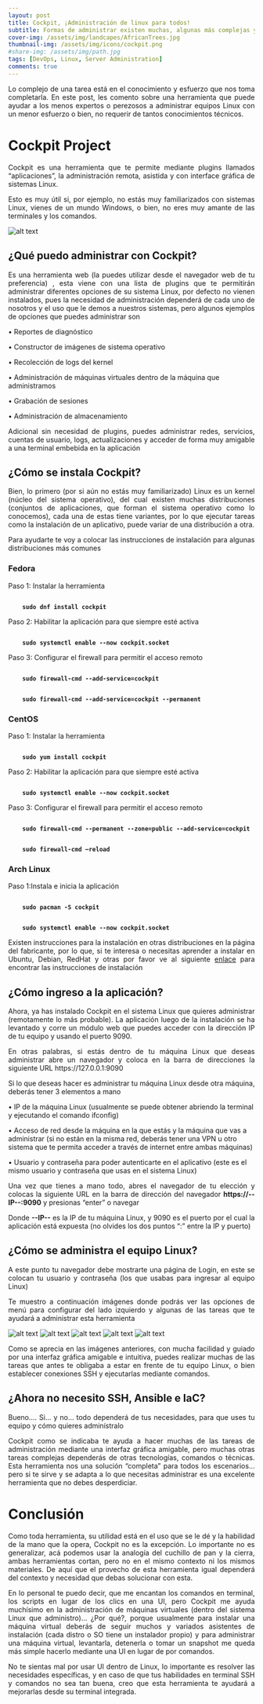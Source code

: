 ```yaml
---
layout: post
title: Cockpit, ¡Administración de linux para todos!
subtitle: Formas de administrar existen muchas, algunas más complejas y profesionales, pero en determinadas circunstancias no se amerita tanta complejidad 
cover-img: /assets/img/landcapes/AfricanTrees.jpg
thumbnail-img: /assets/img/icons/cockpit.png
#share-img: /assets/img/path.jpg
tags: [DevOps, Linux, Server Administration]
comments: true
---
```


<p style='text-align: justify;'>
Lo complejo de una tarea está en el conocimiento y esfuerzo que nos toma completarla. En este post, les comento sobre una herramienta que puede ayudar a los menos expertos o perezosos a administrar equipos Linux con un menor esfuerzo o bien, no requerir de tantos conocimientos técnicos. 
</p>

# Cockpit Project
<p style='text-align: justify;'>
Cockpit es una herramienta que te permite mediante plugins llamados “aplicaciones”, la administración remota, asistida y con interface gráfica de sistemas Linux. 
</p>
<p style='text-align: justify;'>
Esto es muy útil si, por ejemplo, no estás muy familiarizados con sistemas Linux, vienes de un mundo Windows, o bien, no eres muy amante de las terminales y los comandos.  
</p>

![alt text](../assets/img/memes/GrandmaAdminister.png "Granma Linux")

## ¿Qué puedo administrar con Cockpit? 
<p style='text-align: justify;'>
Es una herramienta web (la puedes utilizar desde el navegador web de tu preferencia) , esta viene con una lista de plugins que te permitirán administrar diferentes opciones de su sistema Linux, por defecto no vienen instalados, pues la necesidad de administración dependerá de cada uno de nosotros y el uso que le demos a nuestros sistemas, pero algunos ejemplos de opciones que puedes administrar son 
</p>

• Reportes de diagnóstico 

• Constructor de imágenes de sistema operativo 

• Recolección de logs del kernel 

• Administración de máquinas virtuales dentro de la máquina que administramos 

• Grabación de sesiones 

• Administración de almacenamiento 

<p style='text-align: justify;'>
Adicional sin necesidad de plugins, puedes administrar redes, servicios, cuentas de usuario, logs, actualizaciones y acceder de forma muy amigable a una terminal embebida en la aplicación 
</p>

## ¿Cómo se instala Cockpit? 
<p style='text-align: justify;'>
Bien, lo primero (por si aún no estás muy familiarizado) Linux es un kernel (núcleo del sistema operativo), del cual existen muchas distribuciones (conjuntos de aplicaciones, que forman el sistema operativo como lo conocemos), cada una de estas tiene variantes, por lo que ejecutar tareas como la instalación de un aplicativo, puede variar de una distribución a otra. 
</p>
<p style='text-align: justify;'>
Para ayudarte te voy a colocar las instrucciones de instalación para algunas distribuciones más comunes 
</p>

### Fedora
Paso 1: Instalar la herramienta 
<pre><code>
    <b>sudo dnf install cockpit</b>
</code></pre>
Paso 2: Habilitar la aplicación para que siempre esté activa 
<pre><code>
    <b>sudo systemctl enable --now cockpit.socket</b>
</code></pre>
Paso 3: Configurar el firewall para permitir el acceso remoto 
<pre><code>
    <b>sudo firewall-cmd --add-service=cockpit</b>
</code></pre>
<pre><code>
    <b>sudo firewall-cmd --add-service=cockpit --permanent</b>
</code></pre>   

### CentOS
Paso 1: Instalar la herramienta 
<pre><code>
    <b>sudo yum install cockpit</b>
</code></pre>  
Paso 2: Habilitar la aplicación para que siempre esté activa 
<pre><code>
    <b>sudo systemctl enable --now cockpit.socket</b>
</code></pre>  
Paso 3: Configurar el firewall para permitir el acceso remoto 
<pre><code>
    <b>sudo firewall-cmd --permanent --zone=public --add-service=cockpit</b>
</code></pre>  
<pre><code>
    <b>sudo firewall-cmd –reload</b>
</code></pre>  
        
### Arch Linux
Paso 1:Instala e inicia la aplicación 
<pre><code>
    <b>sudo pacman -S cockpit</b> 
</code></pre>  
<pre><code>
    <b>sudo systemctl enable --now cockpit.socket</b>
</code></pre>  

<p style='text-align: justify;'>
Existen instrucciones para la instalación en otras distribuciones en la página del fabricante, por lo que, si te interesa o necesitas aprender a instalar en Ubuntu, Debian, RedHat y otras por favor ve al siguiente <a href="https://cockpit-project.org/running.html">enlace</a> para encontrar las instrucciones de instalación 
</p>

## ¿Cómo ingreso a la aplicación? 
<p style='text-align: justify;'>
Ahora, ya has instalado Cockpit en el sistema Linux que quieres administrar (remotamente lo más probable). La aplicación luego de la instalación se ha levantado y corre un módulo web que puedes acceder con la dirección IP de tu equipo y usando el puerto 9090. 
</p>
<p style='text-align: justify;'>
En otras palabras, si estás dentro de tu máquina Linux que deseas administrar abre un navegador y coloca en la barra de direcciones la siguiente URL https://127.0.0.1:9090 
</p>
<p style='text-align: justify;'>
Si lo que deseas hacer es administrar tu máquina Linux desde otra máquina, deberás tener 3 elementos a mano 
</p>
• IP de la máquina Linux (usualmente se puede obtener abriendo la terminal y ejecutando el comando ifconfig) 

• Acceso de red desde la máquina en la que estás y la máquina que vas a administrar (si no están en la misma red, deberás tener una VPN u otro sistema que te permita acceder a través de internet entre ambas máquinas) 

• Usuario y contraseña para poder autenticarte en el aplicativo (este es el mismo usuario y contraseña que usas en el sistema Linux) 
<p style='text-align: justify;'>
Una vez que tienes a mano todo, abres el navegador de tu elección y colocas la siguiente URL en la barra de dirección del navegador <b>https://--IP--:9090</b> y presionas “enter” o navegar 
</p>
<p style='text-align: justify;'>
Donde <b>--IP--</b> es la IP de tu máquina Linux, y 9090 es el puerto por el cual la aplicación está expuesta (no olvides los dos puntos “:” entre la IP y puerto) 
</p>

## ¿Cómo se administra el equipo Linux? 
<p style='text-align: justify;'>
A este punto tu navegador debe mostrarte una página de Login, en este se colocan tu usuario y contraseña (los que usabas para ingresar al equipo Linux) 
</p>
<p style='text-align: justify;'>
Te muestro a continuación imágenes donde podrás ver las opciones de menú para configurar del lado izquierdo y algunas de las tareas que te ayudará a administrar esta herramienta   
</p>

![alt text](../assets/img/cockpit/CKPT01.png "Cockpit 1")
![alt text](../assets/img/cockpit/CKPT02.jpg "Cockpit 2")
![alt text](../assets/img/cockpit/CKPT03.png "Cockpit 3")
![alt text](../assets/img/cockpit/CKPT04.png "Cockpit 4")
![alt text](../assets/img/cockpit/CKPT06.png "Cockpit 5")

<p style='text-align: justify;'>
Como se aprecia en las imágenes anteriores, con mucha facilidad y guiado por una interfaz gráfica amigable e intuitiva, puedes realizar muchas de las tareas que antes te obligaba a estar en frente de tu equipo Linux, o bien establecer conexiones SSH y ejecutarlas mediante comandos. 
</p>

## ¿Ahora no necesito SSH, Ansible e IaC? 
<p style='text-align: justify;'>
Bueno…. Si… y no… todo dependerá de tus necesidades, para que uses tu equipo y cómo quieres adminístralo 
</p>

<p style='text-align: justify;'>
Cockpit como se indicaba te ayuda a hacer muchas de las tareas de administración mediante una interfaz gráfica amigable, pero muchas otras tareas complejas dependerás de otras tecnologías, comandos o técnicas. Esta herramienta nos una solución “completa” para todos los escenarios… pero si te sirve y se adapta a lo que necesitas administrar es una excelente herramienta que no debes desperdiciar. 
</p>

# Conclusión
<p style='text-align: justify;'>
Como toda herramienta, su utilidad está en el uso que se le dé y la habilidad de la mano que la opera, Cockpit no es la excepción. Lo importante no es generalizar, acá podemos usar la analogía del cuchillo de pan y la cierra, ambas herramientas cortan, pero no en el mismo contexto ni los mismos materiales. De aquí que el provecho de esta herramienta igual dependerá del contexto y necesidad que debas solucionar con esta. 
</p>

<p style='text-align: justify;'>
En lo personal te puedo decir, que me encantan los comandos en terminal, los scripts en lugar de los clics en una UI, pero Cockpit me ayuda muchísimo en la administración de máquinas virtuales (dentro del sistema Linux que administro)… ¿Por qué?, porque usualmente para instalar una máquina virtual deberás de seguir muchos y variados asistentes de instalación (cada distro o SO tiene un instalador propio) y para administrar una máquina virtual, levantarla, detenerla o tomar un snapshot me queda más simple hacerlo mediante una UI en lugar de por comandos. 
</p>

<p style='text-align: justify;'>
No te sientas mal por usar UI dentro de Linux, lo importante es resolver las necesidades específicas, y en caso de que tus habilidades en terminal SSH y comandos no sea tan buena, creo que esta herramienta te ayudará a mejorarlas desde su terminal integrada. 
</p>
